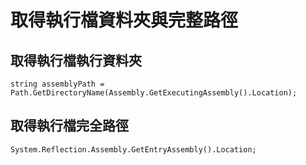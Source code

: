 # 取得執行檔資料夾與完整路徑


## 取得執行檔執行資料夾

```CSharp
string assemblyPath = Path.GetDirectoryName(Assembly.GetExecutingAssembly().Location);
```

## 取得執行檔完全路徑

```CSharp
System.Reflection.Assembly.GetEntryAssembly().Location;
```

